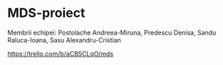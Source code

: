 # MDS-proiect
Membrii echipei: Postolache Andreea-Miruna, Predescu Denisa, Sandu Raluca-Ioana, Sasu Alexandru-Cristian

https://trello.com/b/aCB5CLqO/mds

